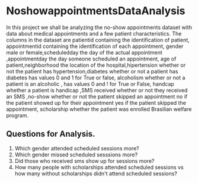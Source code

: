 # NoshowappointmentsDataAnalysis
In this project we shall be analyzing  the no-show appointments dataset with data about medical appointments and a few patient characteristics.  The columns in the dataset are patientid containing the identification of patient, appointmentid containing  the identification of each appointment, gender male or female,scheduledday the day of the actual appointment ,appointmentday the day someone scheduled an appointment, age of patient,neighborhood the location of the hospital,hipertension whether or not the patient has hypertension,diabetes whether or not a patient has diabetes has values 0 and 1 for True or false, alcoholism whether or not a patient is an alcoholic , has values 0 and ! for True or False, handcap whether a patient is handicap ,SMS received whether or not they received an SMS ,no-show whether or not the patient skipped an appointment no if the patient showed up for their appointment yes if the patient skipped the appointment, scholarship whether the patient was enrolled Brasilian welfare program.
## Questions for Analysis.
1. Which gender attended scheduled sessions more?
2. Which gender missed scheduled sesssions more?
3. Did those who received sms show up for sessions more?
4. How many people with scholarships attended scheduled sessions vs how many without scholarships didn't attend scheduled sessions?
